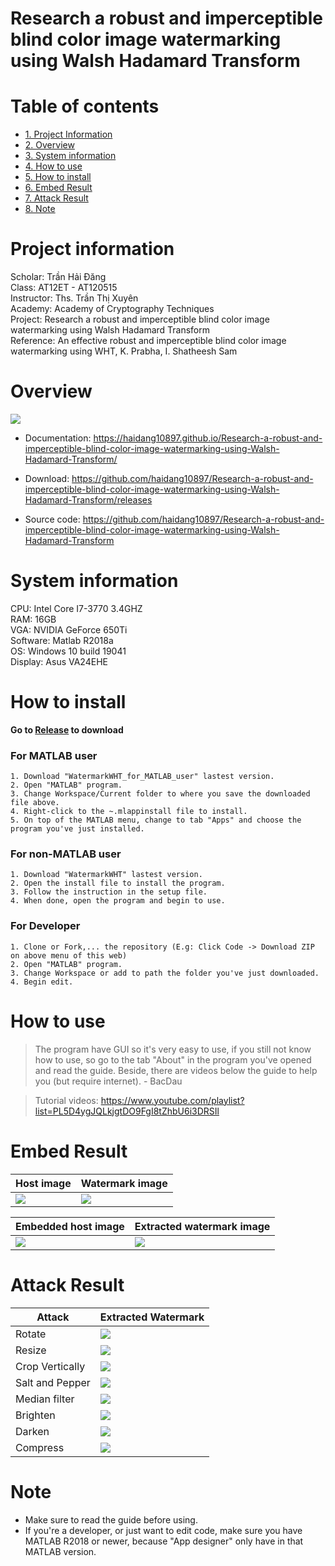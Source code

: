 # Research a robust and imperceptible blind color image watermarking using Walsh Hadamard Transform
# Table of contents
* [1. Project Information](#1)
* [2. Overview](#2)
* [3. System information](#3)
* [4. How to use](#4)
* [5. How to install](#5)  
* [6. Embed Result](#6)  
* [7. Attack Result](#7)  
* [8. Note](#8)  

<a name="1"></a>
# Project information
Scholar: Trần Hải Đăng  
Class: AT12ET - AT120515  
Instructor: Ths. Trần Thị Xuyên  
Academy: Academy of Cryptography Techniques  
Project: Research a robust and imperceptible blind color image watermarking using Walsh Hadamard Transform  
Reference: An effective robust and imperceptible blind color image watermarking using WHT, K. Prabha, I. Shatheesh Sam  

<a name="2"></a>
# Overview
<img src = "./Image/Home.png">  

- Documentation: https://haidang10897.github.io/Research-a-robust-and-imperceptible-blind-color-image-watermarking-using-Walsh-Hadamard-Transform/  

- Download: https://github.com/haidang10897/Research-a-robust-and-imperceptible-blind-color-image-watermarking-using-Walsh-Hadamard-Transform/releases  

- Source code: https://github.com/haidang10897/Research-a-robust-and-imperceptible-blind-color-image-watermarking-using-Walsh-Hadamard-Transform  



<a name="3"></a>
# System information

CPU: Intel Core I7-3770 3.4GHZ  
RAM: 16GB  
VGA: NVIDIA GeForce 650Ti  
Software: Matlab R2018a  
OS: Windows 10 build 19041  
Display: Asus VA24EHE

<a name="4"></a>
# How to install  

**Go to [Release](https://github.com/haidang10897/Research-a-robust-and-imperceptible-blind-color-image-watermarking-using-Walsh-Hadamard-Transform/releases/tag/v1.0) to download**  

### For MATLAB user

    1. Download "WatermarkWHT_for_MATLAB_user" lastest version.
    2. Open "MATLAB" program.
    3. Change Workspace/Current folder to where you save the downloaded file above.
    4. Right-click to the ~.mlappinstall file to install.
    5. On top of the MATLAB menu, change to tab "Apps" and choose the program you've just installed.  

### For non-MATLAB user

    1. Download "WatermarkWHT" lastest version.
    2. Open the install file to install the program.
    3. Follow the instruction in the setup file.
    4. When done, open the program and begin to use.

### For Developer

    1. Clone or Fork,... the repository (E.g: Click Code -> Download ZIP on above menu of this web)
    2. Open "MATLAB" program.
    3. Change Workspace or add to path the folder you've just downloaded.
    4. Begin edit.

<a name="5"></a>
# How to use
> The program have GUI so it's very easy to use, if you still not know how to use, so go to the tab "About" in the program you've opened and read the guide. Beside, there are videos below the guide to help you (but require internet). - BacDau

> Tutorial videos: https://www.youtube.com/playlist?list=PL5D4ygJQLkjgtDO9FgI8tZhbU6i3DRSIl  

<a name="6"></a>
# Embed Result
| Host image | Watermark image |
|--|--|
| <img src = "./Test%20sample/Non-square%20Host%20Image/shima.png">   | <img src = "./Test%20sample/Watermark/Shimakaze.png"> |  

| Embedded host image | Extracted watermark image |
|--|--|
| <img src = "./Test%20sample/Processed%20Image/Watermarked/shima_with_shimakaze_watermarked.png"> | <img src = "./Test%20sample/Processed%20Image/extracted_watermark/Extracted_Watermark_Shima_Shimakaze.png"> |

<a name="7"></a>
# Attack Result
| Attack | Extracted Watermark |
|--|--|
| Rotate | <img src = "./Test%20sample/Processed%20Image/Extracted_Attack/shima%20and%20shimakaze/rotate.png"> |
| Resize | <img src = "./Test%20sample/Processed%20Image/Extracted_Attack/shima%20and%20shimakaze/resize.png"> |
| Crop Vertically | <img src = "./Test%20sample/Processed%20Image/Extracted_Attack/shima%20and%20shimakaze/crop.png"> |
| Salt and Pepper | <img src = "./Test%20sample/Processed%20Image/Extracted_Attack/shima%20and%20shimakaze/salt%20and%20pepper.png"> |
| Median filter | <img src = "./Test%20sample/Processed%20Image/Extracted_Attack/shima%20and%20shimakaze/medfil.png"> |
| Brighten | <img src = "./Test%20sample/Processed%20Image/Extracted_Attack/shima%20and%20shimakaze/brighten.png"> |
| Darken | <img src = "./Test%20sample/Processed%20Image/Extracted_Attack/shima%20and%20shimakaze/darken.png"> |
| Compress | <img src = "./Test%20sample/Processed%20Image/Extracted_Attack/shima%20and%20shimakaze/compress.png"> |

<a name="8"></a>
# Note
- Make sure to read the guide before using.
- If you're a developer, or just want to edit code, make sure you have MATLAB R2018 or newer, because "App designer" only have in that MATLAB version.


